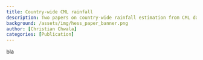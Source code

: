 ```yaml
---
title: Country-wide CML rainfall
description: Two papers on country-wide rainfall estimation from CML data in Germany
background: /assets/img/hess_paper_banner.png
author: [Christian Chwala]
categories: [Publication]
---
```


bla
